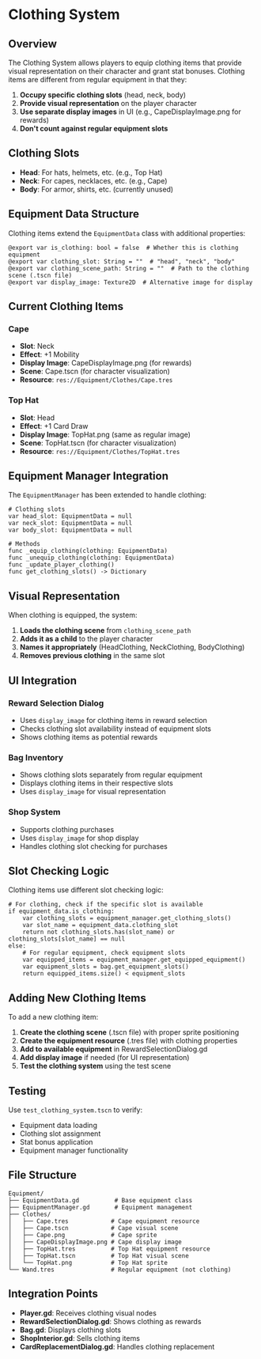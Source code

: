 # Clothing System

## Overview

The Clothing System allows players to equip clothing items that provide visual representation on their character and grant stat bonuses. Clothing items are different from regular equipment in that they:

1. **Occupy specific clothing slots** (head, neck, body)
2. **Provide visual representation** on the player character
3. **Use separate display images** in UI (e.g., CapeDisplayImage.png for rewards)
4. **Don't count against regular equipment slots**

## Clothing Slots

- **Head**: For hats, helmets, etc. (e.g., Top Hat)
- **Neck**: For capes, necklaces, etc. (e.g., Cape)
- **Body**: For armor, shirts, etc. (currently unused)

## Equipment Data Structure

Clothing items extend the `EquipmentData` class with additional properties:

```gdscript
@export var is_clothing: bool = false  # Whether this is clothing equipment
@export var clothing_slot: String = ""  # "head", "neck", "body"
@export var clothing_scene_path: String = ""  # Path to the clothing scene (.tscn file)
@export var display_image: Texture2D  # Alternative image for display
```

## Current Clothing Items

### Cape
- **Slot**: Neck
- **Effect**: +1 Mobility
- **Display Image**: CapeDisplayImage.png (for rewards)
- **Scene**: Cape.tscn (for character visualization)
- **Resource**: `res://Equipment/Clothes/Cape.tres`

### Top Hat
- **Slot**: Head
- **Effect**: +1 Card Draw
- **Display Image**: TopHat.png (same as regular image)
- **Scene**: TopHat.tscn (for character visualization)
- **Resource**: `res://Equipment/Clothes/TopHat.tres`

## Equipment Manager Integration

The `EquipmentManager` has been extended to handle clothing:

```gdscript
# Clothing slots
var head_slot: EquipmentData = null
var neck_slot: EquipmentData = null
var body_slot: EquipmentData = null

# Methods
func _equip_clothing(clothing: EquipmentData)
func _unequip_clothing(clothing: EquipmentData)
func _update_player_clothing()
func get_clothing_slots() -> Dictionary
```

## Visual Representation

When clothing is equipped, the system:

1. **Loads the clothing scene** from `clothing_scene_path`
2. **Adds it as a child** to the player character
3. **Names it appropriately** (HeadClothing, NeckClothing, BodyClothing)
4. **Removes previous clothing** in the same slot

## UI Integration

### Reward Selection Dialog
- Uses `display_image` for clothing items in reward selection
- Checks clothing slot availability instead of equipment slots
- Shows clothing items as potential rewards

### Bag Inventory
- Shows clothing slots separately from regular equipment
- Displays clothing items in their respective slots
- Uses `display_image` for visual representation

### Shop System
- Supports clothing purchases
- Uses `display_image` for shop display
- Handles clothing slot checking for purchases

## Slot Checking Logic

Clothing items use different slot checking logic:

```gdscript
# For clothing, check if the specific slot is available
if equipment_data.is_clothing:
    var clothing_slots = equipment_manager.get_clothing_slots()
    var slot_name = equipment_data.clothing_slot
    return not clothing_slots.has(slot_name) or clothing_slots[slot_name] == null
else:
    # For regular equipment, check equipment slots
    var equipped_items = equipment_manager.get_equipped_equipment()
    var equipment_slots = bag.get_equipment_slots()
    return equipped_items.size() < equipment_slots
```

## Adding New Clothing Items

To add a new clothing item:

1. **Create the clothing scene** (.tscn file) with proper sprite positioning
2. **Create the equipment resource** (.tres file) with clothing properties
3. **Add to available equipment** in RewardSelectionDialog.gd
4. **Add display image** if needed (for UI representation)
5. **Test the clothing system** using the test scene

## Testing

Use `test_clothing_system.tscn` to verify:
- Equipment data loading
- Clothing slot assignment
- Stat bonus application
- Equipment manager functionality

## File Structure

```
Equipment/
├── EquipmentData.gd          # Base equipment class
├── EquipmentManager.gd       # Equipment management
├── Clothes/
│   ├── Cape.tres            # Cape equipment resource
│   ├── Cape.tscn            # Cape visual scene
│   ├── Cape.png             # Cape sprite
│   ├── CapeDisplayImage.png # Cape display image
│   ├── TopHat.tres          # Top Hat equipment resource
│   ├── TopHat.tscn          # Top Hat visual scene
│   └── TopHat.png           # Top Hat sprite
└── Wand.tres                # Regular equipment (not clothing)
```

## Integration Points

- **Player.gd**: Receives clothing visual nodes
- **RewardSelectionDialog.gd**: Shows clothing as rewards
- **Bag.gd**: Displays clothing slots
- **ShopInterior.gd**: Sells clothing items
- **CardReplacementDialog.gd**: Handles clothing replacement 